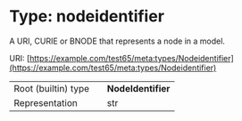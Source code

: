
# Type: nodeidentifier


A URI, CURIE or BNODE that represents a node in a model.

URI: [https://example.com/test65/meta:types/Nodeidentifier](https://example.com/test65/meta:types/Nodeidentifier)

|  |  |  |
| --- | --- | --- |
| Root (builtin) type | | **NodeIdentifier** |
| Representation | | str |

